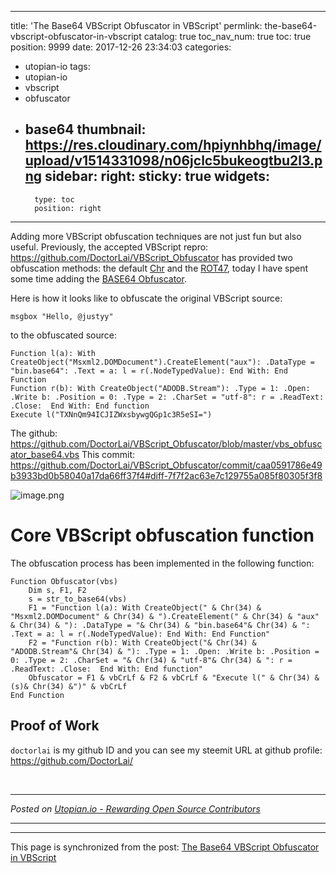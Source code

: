 
---
title: 'The Base64 VBScript Obfuscator in VBScript'
permlink: the-base64-vbscript-obfuscator-in-vbscript
catalog: true
toc_nav_num: true
toc: true
position: 9999
date: 2017-12-26 23:34:03
categories:
- utopian-io
tags:
- utopian-io
- vbscript
- obfuscator
- base64
thumbnail: https://res.cloudinary.com/hpiynhbhq/image/upload/v1514331098/n06jclc5bukeogtbu2l3.png
sidebar:
    right:
        sticky: true
widgets:
    -
        type: toc
        position: right
---


Adding more VBScript obfuscation techniques are not just fun but also useful. Previously, the accepted VBScript repro: https://github.com/DoctorLai/VBScript_Obfuscator  has provided two obfuscation methods: the default [Chr](https://isvbscriptdead.com/vbs-obfuscator) and the [ROT47](https://rot47.net), today I have spent some time adding the [BASE64 Obfuscator](https://rot47.net/base64encoder.html).

Here is how it looks like to obfuscate the original VBScript source:

```
msgbox "Hello, @justyy"
```

to the obfuscated source:

```
Function l(a): With CreateObject("Msxml2.DOMDocument").CreateElement("aux"): .DataType = "bin.base64": .Text = a: l = r(.NodeTypedValue): End With: End Function
Function r(b): With CreateObject("ADODB.Stream"): .Type = 1: .Open: .Write b: .Position = 0: .Type = 2: .CharSet = "utf-8": r = .ReadText: .Close:  End With: End function
Execute l("TXNnQm94ICJIZWxsbywgQGp1c3R5eSI=")
```

The github: https://github.com/DoctorLai/VBScript_Obfuscator/blob/master/vbs_obfuscator_base64.vbs
This commit: https://github.com/DoctorLai/VBScript_Obfuscator/commit/caa0591786e49b3933bd0b58040a17da66ff37f4#diff-7f7f2ac63e7c129755a085f80305f3f8

![image.png](https://res.cloudinary.com/hpiynhbhq/image/upload/v1514331098/n06jclc5bukeogtbu2l3.png)

# Core VBScript obfuscation function
The obfuscation process has been implemented in the following function:

```
Function Obfuscator(vbs)
	Dim s, F1, F2
	s = str_to_base64(vbs)
	F1 = "Function l(a): With CreateObject(" & Chr(34) & "Msxml2.DOMDocument" & Chr(34) & ").CreateElement(" & Chr(34) & "aux" & Chr(34) & "): .DataType = "& Chr(34) & "bin.base64"& Chr(34) & ": .Text = a: l = r(.NodeTypedValue): End With: End Function"
	F2 = "Function r(b): With CreateObject("& Chr(34) & "ADODB.Stream"& Chr(34) & "): .Type = 1: .Open: .Write b: .Position = 0: .Type = 2: .CharSet = "& Chr(34) & "utf-8"& Chr(34) & ": r = .ReadText: .Close:  End With: End function"
	Obfuscator = F1 & vbCrLf & F2 & vbCrLf & "Execute l(" & Chr(34) & (s)& Chr(34) &")" & vbCrLf 
End Function
```

## Proof of Work
`doctorlai` is my github ID and you can see my steemit URL at github profile: https://github.com/DoctorLai/



<br /><hr/><em>Posted on <a href="https://utopian.io/utopian-io/@justyy/the-base64-vbscript-obfuscator-in-vbscript">Utopian.io -  Rewarding Open Source Contributors</a></em><hr/>

- - -

This page is synchronized from the post: [The Base64 VBScript Obfuscator in VBScript](https://steemit.com/@justyy/the-base64-vbscript-obfuscator-in-vbscript)
